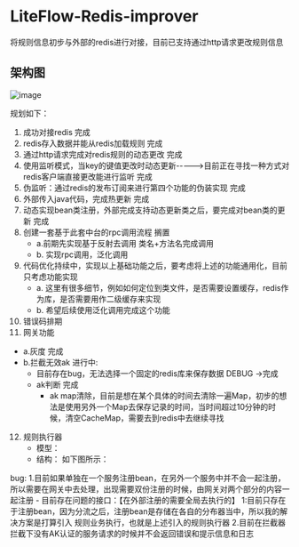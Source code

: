 # LiteFlow-Redis-improver
将规则信息初步与外部的redis进行对接，目前已支持通过http请求更改规则信息

## 架构图
![image](https://github.com/nacey5/LiteFlow-Redis-improver/assets/85286598/f2df746c-5ce4-403d-a154-052dfc1b27d7)


规划如下：
1. 成功对接redis 完成
2. redis存入数据并能从redis加载规则 完成
3. 通过http请求完成对redis规则的动态更改 完成
4. 使用监听模式，当key的键值更改时动态更新----->目前正在寻找一种方式对redis客户端直接更改能进行监听 完成
5. 伪监听：通过redis的发布订阅来进行第四个功能的伪装实现 完成
6. 外部传入java代码，完成热更新 完成
7. 动态实现bean类注册，外部完成支持动态更新类之后，要完成对bean类的更新 完成
8. 创建一套基于此套中台的rpc调用流程 搁置
   - a.前期先实现基于反射去调用 类名+方法名完成调用
   - b. 实现rpc调用，泛化调用
9. 代码优化持续中，实现以上基础功能之后，要考虑将上述的功能通用化，目前只考虑功能实现
   - a. 这里有很多细节，例如如何定位到类文件，是否需要设置缓存，redis作为库，是否需要用作二级缓存来实现
   - b. 希望后续使用泛化调用完成这个功能
10. 错误码排期
11. 网关功能
   - a.灰度 完成
   - b.拦截无效ak 进行中:
     - 目前存在bug，无法选择一个固定的redis库来保存数据  DEBUG ->完成
     - ak判断 完成
       - ak map清除，目前是想在某个具体的时间去清除一遍Map，初步的想法是使用另外一个Map去保存记录的时间，当时间超过10分钟的时候，清空CacheMap，需要去到redis中去继续寻找
12. 规则执行器
    - 模型：
    - 结构：
    如下图所示：


bug: 
    1.目前如果单独在一个服务注册bean，在另外一个服务中并不会一起注册，所以需要在网关中去处理，出现需要双份注册的时候，由网关对两个部分的内容一起注册
        - 目前存在问题的接口：【在外部注册的需要全局去执行的】
        1:目前只存在于注册bean，因为分流之后，注册bean是存储在各自的分布器当中，所以我的解决方案是打算引入 规则业务执行，也就是上述引入的规则执行器
    2.目前在拦截器拦截下没有AK认证的服务请求的时候并不会返回错误和提示信息和日志

